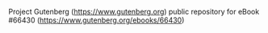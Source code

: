 Project Gutenberg (https://www.gutenberg.org) public repository for
eBook #66430 (https://www.gutenberg.org/ebooks/66430)
